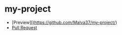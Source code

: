 # my-project
  - [Preview][(https://github.com/Malva37/my-project/)
  - [Pull Request](https://github.com/Malva37/my-project/pull/1/files)
